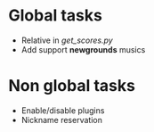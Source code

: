 # Global tasks
* Relative in *get_scores.py*
* Add support **newgrounds** musics

# Non global tasks
* Enable/disable plugins
* Nickname reservation